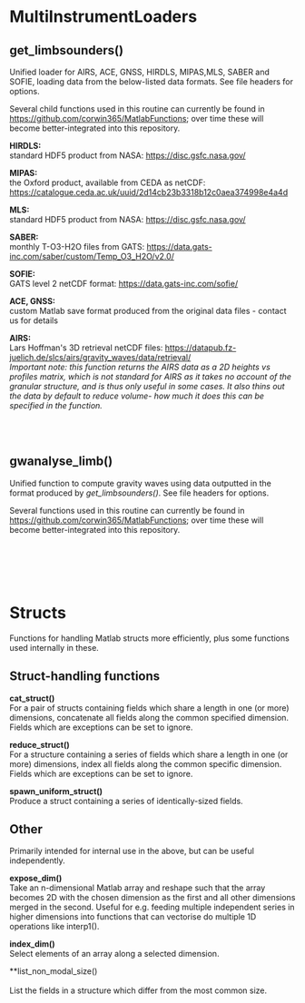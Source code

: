 # MultiInstrumentLoaders

## **get_limbsounders()**

Unified loader for AIRS, ACE, GNSS, HIRDLS, MIPAS,MLS, SABER and SOFIE, loading data from the below-listed data formats. See file headers for options.

Several child functions used in this routine can currently be found in https://github.com/corwin365/MatlabFunctions; over time these will become better-integrated into this repository.


    
**HIRDLS:** <br />
    standard HDF5 product from NASA: https://disc.gsfc.nasa.gov/  
    
**MIPAS:** <br />
    the Oxford product, available from CEDA as netCDF: https://catalogue.ceda.ac.uk/uuid/2d14cb23b3318b12c0aea374998e4a4d  

**MLS:** <br />
    standard HDF5 product from NASA: https://disc.gsfc.nasa.gov/  

**SABER:** <br />
    monthly T-O3-H2O files from GATS: https://data.gats-inc.com/saber/custom/Temp_O3_H2O/v2.0/  

**SOFIE:** <br />
    GATS level 2 netCDF format: https://data.gats-inc.com/sofie/  

**ACE, GNSS:** <br />
    custom Matlab save format produced from the original data files - contact us for details  

**AIRS:** <br />
    Lars Hoffman's 3D  retrieval netCDF files: https://datapub.fz-juelich.de/slcs/airs/gravity_waves/data/retrieval/  
    _Important note: this function returns the AIRS data as a 2D heights vs profiles matrix, which is not standard for AIRS as it takes no account of the granular structure, and is thus only useful in some cases. It also thins out the data by default to reduce volume- how much it does this can be specified in the function._

<br /><br />

## **gwanalyse_limb()**

Unified function to compute gravity waves using data outputted in the format produced by _get_limbsounders()_.  See file headers for options.  

Several functions used in this routine can currently be found in https://github.com/corwin365/MatlabFunctions; over time these will become better-integrated into this repository.



<br /><br /><br /><br />
# Structs

Functions for handling Matlab structs more efficiently, plus some functions used internally in these.

## Struct-handling functions

**cat_struct()** <br />
    For a pair of structs containing fields which share a length in one (or more) dimensions, concatenate all fields along the common specified dimension. Fields which are exceptions can be set to ignore.

**reduce_struct()** <br />
    For a structure containing a series of fields which share a length in one (or more) dimensions, index all fields along the common specific dimension. Fields which are exceptions can be set to ignore.
    
**spawn_uniform_struct()** <br />
    Produce a struct containing a series of identically-sized fields.   

## Other

Primarily intended for internal use in the above, but can be useful independently.

**expose_dim()** <br />
    Take an n-dimensional Matlab array and reshape such that the array becomes 2D with the chosen dimension as the first and all other dimensions merged in the second.  Useful for e.g. feeding multiple independent series in higher dimensions into functions that can vectorise do multiple 1D operations like interp1().

**index_dim()** <br />
    Select elements of an array along a selected dimension.  


**list_non_modal_size()    
 <br />
    List the fields in a structure which differ from the most common size.
    



